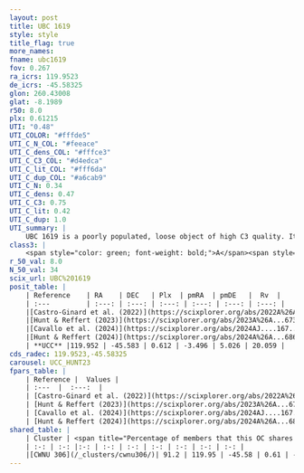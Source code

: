 ```yaml
---
layout: post
title: UBC 1619
style: style
title_flag: true
more_names: 
fname: ubc1619
fov: 0.267
ra_icrs: 119.9523
de_icrs: -45.58325
glon: 260.43008
glat: -8.1989
r50: 8.0
plx: 0.61215
UTI: "0.48"
UTI_COLOR: "#fffde5"
UTI_C_N_COL: "#feeace"
UTI_C_dens_COL: "#fffce3"
UTI_C_C3_COL: "#d4edca"
UTI_C_lit_COL: "#fff6da"
UTI_C_dup_COL: "#a6cab9"
UTI_C_N: 0.34
UTI_C_dens: 0.47
UTI_C_C3: 0.75
UTI_C_lit: 0.42
UTI_C_dup: 1.0
UTI_summary: |
    UBC 1619 is a poorly populated, loose object of high C3 quality. It was recently reported in the literature. This object shares a large percentage of members with a later reported entry.
class3: |
    <span style="color: green; font-weight: bold;">A</span><span style="color: #FFC300; font-weight: bold;">B</span>
r_50_val: 8.0
N_50_val: 34
scix_url: UBC%201619
posit_table: |
    | Reference    | RA    | DEC   | Plx  | pmRA  | pmDE   |  Rv  |
    | :---         | :---: | :---: | :---: | :---: | :---: | :---: |
    |[Castro-Ginard et al. (2022)](https://scixplorer.org/abs/2022A%26A...661A.118C) | 119.95 | -45.6 | 0.61 | -3.49 | 5.04 | -- |
    |[Hunt & Reffert (2023)](https://scixplorer.org/abs/2023A%26A...673A.114H) | 119.958 | -45.6 | 0.614 | -3.478 | 5.029 | 26.052 |
    |[Cavallo et al. (2024)](https://scixplorer.org/abs/2024AJ....167...12C) | 119.943 | -45.581 | 0.615 | -- | -- | -- |
    |[Hunt & Reffert (2024)](https://scixplorer.org/abs/2024A%26A...686A..42H) | 119.958 | -45.6 | 0.614 | -3.478 | 5.029 | 26.052 |
    | **UCC** |119.952 | -45.583 | 0.612 | -3.496 | 5.026 | 20.059 | 
cds_radec: 119.9523,-45.58325
carousel: UCC_HUNT23
fpars_table: |
    | Reference |  Values |
    | :---  |  :---:  |
    | [Castro-Ginard et al. (2022)](https://scixplorer.org/abs/2022A%26A...661A.118C) | `AV=0.38, Dist=1711, logAge=7.664` |
    | [Hunt & Reffert (2023)](https://scixplorer.org/abs/2023A%26A...673A.114H) | `AV50=0.392, diffAV50=0.851, MOD50=10.92, logAge50=7.348` |
    | [Cavallo et al. (2024)](https://scixplorer.org/abs/2024AJ....167...12C) | `AV50=0.3, dMod50=11.13, logAge50=7.28, [Fe/H]50=-0.23` |
    | [Hunt & Reffert (2024)](https://scixplorer.org/abs/2024A%26A...686A..42H) | `MassJ=152.911` |
shared_table: |
    | Cluster | <span title="Percentage of members that this OC shares with the ones listed">%</span>   | RA   | DEC   | Plx   | pmRA  | pmDE  | Rv | UTI |
    | :-: | :-: |:-: | :-: | :-: | :-: | :-: | :-: | :-: |
    |[CWNU 306](/_clusters/cwnu306/)| 91.2 | 119.95 | -45.58 | 0.61 | -3.5 | 5.03 | 38.21 |0.01 |
---
```

